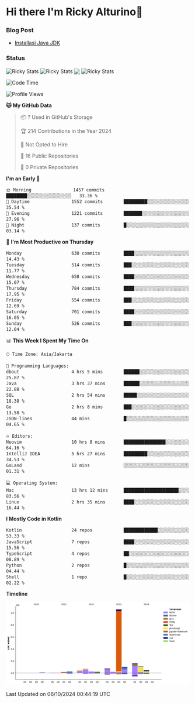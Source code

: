 # Hi there I'm Ricky Alturino👋

### Blog Post

<!-- BLOG-POST-LIST:START -->

- [Installasi Java JDK](https://onirutla.medium.com/installasi-java-jdk-ec701beeb5cb?source=rss-d9d81c918cc9------2)
<!-- BLOG-POST-LIST:END -->

### Status

<img align="center" alt="Ricky Stats" src="https://github-readme-stats.vercel.app/api?username=Alturino&theme=dark&show_icons=true&hide_border=false" />
<img align="center" alt="Ricky Stats" src="https://github-readme-stats.vercel.app/api/top-langs/?username=Alturino&theme=dark&show_icons=true&layout=compact"/>
<img align="center" width="640px" src="https://github-readme-stats.vercel.app/api/wakatime?username=Alturino&layout=compact&hide_border=true&theme=dark">
<img align="center" alt="Ricky Stats" src="https://leetcard.jacoblin.cool/onirutla?border=0&radius=20&ext=activity"/>

<!--START_SECTION:waka-->
![Code Time](http://img.shields.io/badge/Code%20Time-609%20hrs%2027%20mins-blue)

![Profile Views](http://img.shields.io/badge/Profile%20Views-0-blue)

**🐱 My GitHub Data** 

> 📦 ? Used in GitHub's Storage 
 > 
> 🏆 214 Contributions in the Year 2024
 > 
> 🚫 Not Opted to Hire
 > 
> 📜 16 Public Repositories 
 > 
> 🔑 0 Private Repositories 
 > 
**I'm an Early 🐤** 

```text
🌞 Morning                1457 commits        ████████░░░░░░░░░░░░░░░░░   33.36 % 
🌆 Daytime                1552 commits        █████████░░░░░░░░░░░░░░░░   35.54 % 
🌃 Evening                1221 commits        ███████░░░░░░░░░░░░░░░░░░   27.96 % 
🌙 Night                  137 commits         █░░░░░░░░░░░░░░░░░░░░░░░░   03.14 % 
```
📅 **I'm Most Productive on Thursday** 

```text
Monday                   630 commits         ████░░░░░░░░░░░░░░░░░░░░░   14.43 % 
Tuesday                  514 commits         ███░░░░░░░░░░░░░░░░░░░░░░   11.77 % 
Wednesday                658 commits         ████░░░░░░░░░░░░░░░░░░░░░   15.07 % 
Thursday                 784 commits         ████░░░░░░░░░░░░░░░░░░░░░   17.95 % 
Friday                   554 commits         ███░░░░░░░░░░░░░░░░░░░░░░   12.69 % 
Saturday                 701 commits         ████░░░░░░░░░░░░░░░░░░░░░   16.05 % 
Sunday                   526 commits         ███░░░░░░░░░░░░░░░░░░░░░░   12.04 % 
```


📊 **This Week I Spent My Time On** 

```text
🕑︎ Time Zone: Asia/Jakarta

💬 Programming Languages: 
dbout                    4 hrs 5 mins        ██████░░░░░░░░░░░░░░░░░░░   25.87 % 
Java                     3 hrs 37 mins       ██████░░░░░░░░░░░░░░░░░░░   22.88 % 
SQL                      2 hrs 54 mins       █████░░░░░░░░░░░░░░░░░░░░   18.38 % 
Go                       2 hrs 8 mins        ███░░░░░░░░░░░░░░░░░░░░░░   13.58 % 
JSON-lines               44 mins             █░░░░░░░░░░░░░░░░░░░░░░░░   04.65 % 

🔥 Editors: 
Neovim                   10 hrs 8 mins       ████████████████░░░░░░░░░   64.16 % 
IntelliJ IDEA            5 hrs 27 mins       █████████░░░░░░░░░░░░░░░░   34.53 % 
GoLand                   12 mins             ░░░░░░░░░░░░░░░░░░░░░░░░░   01.31 % 

💻 Operating System: 
Mac                      13 hrs 12 mins      █████████████████████░░░░   83.56 % 
Linux                    2 hrs 35 mins       ████░░░░░░░░░░░░░░░░░░░░░   16.44 % 
```

**I Mostly Code in Kotlin** 

```text
Kotlin                   24 repos            █████████████░░░░░░░░░░░░   53.33 % 
JavaScript               7 repos             ████░░░░░░░░░░░░░░░░░░░░░   15.56 % 
TypeScript               4 repos             ██░░░░░░░░░░░░░░░░░░░░░░░   08.89 % 
Python                   2 repos             █░░░░░░░░░░░░░░░░░░░░░░░░   04.44 % 
Shell                    1 repo              █░░░░░░░░░░░░░░░░░░░░░░░░   02.22 % 
```



**Timeline**

![Lines of Code chart](https://raw.githubusercontent.com/Alturino/Alturino/main/assets/bar_graph.png)


 Last Updated on 06/10/2024 00:44:19 UTC
<!--END_SECTION:waka-->
